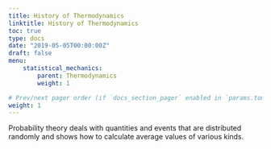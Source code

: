 ```yaml
---
title: History of Thermodynamics
linktitle: History of Thermodynamics
toc: true
type: docs
date: "2019-05-05T00:00:00Z"
draft: false
menu:
    statistical_mechanics:
        parent: Thermodynamics
        weight: 1

# Prev/next pager order (if `docs_section_pager` enabled in `params.toml`)
weight: 1
---
```


Probability theory deals with quantities and events that are distributed randomly and shows how to calculate average values of various kinds.